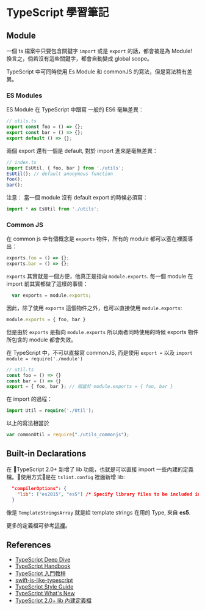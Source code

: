 # TypeScript 學習筆記

## Module

一個 ts 檔案中只要包含關鍵字 `import` 或是 `export` 的話，都會被是為 Module! 換言之，倘若沒有這些關鍵字，都會自動變成 global scope。

TypeScript 中可同時使用 Es Module 和 commonJS 的寫法，但是寫法稍有差異。

### ES Modules

ES Module 在 TypeScript 中跟寫 一般的 ES6 毫無差異：

```ts
// utils.ts
export const foo = () => {};
export const bar = () => {};
export default () => {};
```

兩個 export 還有一個是 default, 對於 import 進來是毫無差異：

```ts
// index.ts
import EsUtil, { foo, bar } from './utils';
EsUtil(); // default anonymous function
foo();
bar();
```

注意： 當一個 module 沒有 default export 的時候必須寫：

```ts
import * as EsUtil from './utils';
```

### Common JS

在 common js 中有個概念是 `exports` 物件，所有的 module 都可以塞在裡面導出：

```js
exports.foo = () => {};
exports.bar = () => {};
```

`exports` 其實就是一個方便，他真正是指向 `module.exports`. 每一個 module 在 import 前其實都做了這樣的事情：

```js
  var exports = module.exports;
```

因此，除了使用 `exports` 這個物件之外，也可以直接使用 `module.exports`:

```js
module.exports = { foo, bar }
```

但是由於 `exports` 是指向 `module.exports` 所以兩者同時使用的時候 exports 物件所包含的 module 都會失效。

在 TypeScript 中，不可以直接寫 commonJS, 而是使用 `export =` 以及 `import module = require('./module')`

```ts
// util.ts
const foo = () => {}
const bar = () => {}
export = { foo, bar }; // 相當於 module.exports = { foo, bar }
```

在 import 的過程：

```ts
import Util = require('./Util');
```

以上的寫法相當於

```js
var commonUtil = require("./utils_commonjs");
```

## Built-in Declarations

在 TypeScript 2.0+ 新增了 lib 功能，也就是可以直接 import 一些內建的定義檔。使用方式是在 `tslint.config` 裡面新增 lib:

```json
  "compilerOptions": {
    "lib": ["es2015", "es5"] /* Specify library files to be included in the compilation. */
  }
```

像是 `TemplateStringsArray` 就是給 template strings 在用的 Type, 來自 **es5**.

更多的定義檔可參考[這裡](https://github.com/Microsoft/TypeScript/tree/master/lib)。

## References

* [TypeScript Deep Dive](https://legacy.gitbook.com/book/basarat/typescript/details)
* [TypeScript Handbook](https://zhongsp.gitbooks.io/typescript-handbook/)
* [TypeScript 入門教程](https://legacy.gitbook.com/book/xcatliu/typescript-tutorial/details)
* [swift-is-like-typescript](https://alhazmy13.github.io/swift-is-like-typescript/)
* [TypeScript Style Guide](https://basarat.gitbooks.io/typescript/content/docs/styleguide/styleguide.html)
* [TypeScript What's New](https://github.com/Microsoft/TypeScript/wiki/What's-new-in-TypeScript#including-built-in-type-declarations-with---lib)
* [TypeScript 2.0+ lib 內建定義檔](https://github.com/Microsoft/TypeScript/tree/master/lib)